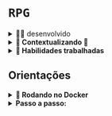 # `RPG`

<details>
  <summary>👨‍💻 desenvolvido </summary><br />

Neste projeto, você implementei os princípios da arquitetura SOLID e os princípios de POO em uma estrutura de jogos de interpretação de papéis, mais conhecidos como jogos RPG (Role Playing Game).
</details>
<details>
  <summary><strong>🐉 Contextualizando 🐲</strong></summary><br />

  No universo de Trybers and Dragons - T&D, quase todos os seres que andam por essas terras pertencem a uma **raça** definida.

  As diversas raças (como, por exemplo, Élfica, Orc ou Anã) definem as características das personagens dentro do jogo desde a sua criação, como os seus pontos de vida e a sua destreza. No entanto, existem seres bestiais denominados **monstros** que não possuem uma raça específica, mas podem lutar.

  Alguns seres também possuem uma **energia** e, ao treinarem o uso da energia, passam a possuir um **arquétipo**. De modo geral, os arquétipos definem a vocação de uma personagem, suas habilidades e visão de mundo: como encaram as situações, exploram masmorras ou enfrentam monstros. Como exemplos de arquétipos presentes em T&D, podemos citar guerreiro, mago e necromante.

  Boa parte dos seres podem ser considerados lutadores, bastando para isso possuir alguns atributos específicos. Em muitas ocasiões podem acontecer lutas entre personagens diversas, bem como entre personagens e monstros.

  Agora, cabe a você, nobre ~~dev~~, explorar essas terras e cumprir as quests que surgirão ao longo da sua incrível ~~jornada~~ leitura do README.

  **_Now, follow ~~the blind~~ the dungeon master!_**

</details>


<details>
  <summary><strong>📝 Habilidades trabalhadas</strong></summary>

- Implementação da API através de uma camada de controle
- Implementação da camada de serviço
- Tratamento de erros
- Cobertura de código por testes unitários
- Dockerização da aplicação

</details>

## Orientações

<details>
  <summary><strong>🐋 Rodando no Docker</strong></summary><br />
  ## Com Docker

  > Rode o serviço `node` com o comando `docker-compose up -d`.
  - Esse serviço irá inicializar um container chamado `trybers_and_dragons`.
  - A partir daqui você pode rodar o container `trybers_and_dragons` via CLI ou abri-lo no VS Code.

  > Use o comando `docker exec -it trybers_and_dragons bash`.
  - Ele te dará acesso ao terminal interativo do container criado pelo compose, que está rodando em segundo plano.

  > Instale as dependências [**Caso existam**] com `npm install`
  - dentro do container.

   > Testes com `npm testes`
  - dentro do container.
  
  ⚠ Atenção ⚠ Caso opte por utilizar o Docker, **TODOS** os comandos disponíveis no `package.json` (npm start, npm test, npm run dev, ...) devem ser executados **DENTRO** do container, ou seja, no terminal que aparece após a execução do comando `docker exec` citado acima. 

  ⚠ Atenção ⚠ O **git** dentro do container não vem configurado com suas credenciais. Ou faça os commits fora do container, ou configure as suas credenciais do git dentro do container.

  ⚠ Atenção ⚠ Não rode o comando npm audit fix! Ele atualiza várias dependências do projeto, e essa atualização gera conflitos com o avaliador.

- 🎛  Linter: Para poder rodar os ESLint em um projeto, basta executar o comando npm install dentro do projeto e depois npm run lint
</details>

<details>
  <summary><strong>Passo a passo:</strong></summary><br />
## Requisitos

### 1. Crie uma Classe Abstrata `Race`

- **Descrição**: A classe `Race` deve ser uma classe abstrata que define os atributos e métodos básicos para todas as raças.
- **Atributos**:
  - `name` (do tipo `string`): O nome da raça.
  - `dexterity` (do tipo `number`): A destreza da raça.
- **Métodos**:
  - `createdRacesInstances()`: Um método estático que retorna o número de instâncias criadas das classes derivadas da classe `Race`.
  - `maxLifePoints`: Um getter abstrato que deve ser implementado pelas classes derivadas para retornar o número máximo de pontos de vida da raça.

### 2. Crie Classes Derivadas de `Race`

- **Descrição**: Crie classes específicas para diferentes raças que herdam de `Race` e implementam o método `maxLifePoints`.
- **Raças**:
  - `Dwarf`: Deve ter `80` pontos de vida.
  - `Elf`: Deve ter `99` pontos de vida.
  - `Halfling`: Deve ter `60` pontos de vida.
  - `Orc`: Deve ter `74` pontos de vida.

### 3. Crie uma Classe Abstrata `Archetype`

- **Descrição**: A classe `Archetype` deve ser uma classe abstrata que define os atributos e métodos básicos para todos os arquétipos.
- **Atributos**:
  - `name` (do tipo `string`): O nome do arquétipo.
  - `special` (do tipo `number`): A potência do ataque especial.
  - `cost` (do tipo `number`): O custo energético do ataque especial.
- **Métodos**:
  - `createdArchetypeInstances()`: Um método estático que retorna o número de instâncias criadas das classes derivadas da classe `Archetype`.
  - `energyType`: Um getter abstrato que deve ser implementado pelas classes derivadas para retornar o tipo de energia utilizado (`'mana'` ou `'stamina'`).

### 4. Crie Classes Derivadas de `Archetype`

- **Descrição**: Crie classes específicas para diferentes arquétipos que herdam de `Archetype` e implementam o método `energyType`.
- **Arquétipos**:
  - `Mage`: Deve usar `mana`.
  - `Necromancer`: Deve usar `mana`.
  - `Warrior`: Deve usar `stamina`.
  - `Ranger`: Deve usar `stamina`.

### 5. Crie uma Interface `Energy`

- **Descrição**: Defina a interface `Energy` para representar o uso de energia no jogo.
- **Atributos**:
  - `type_` (do tipo `'mana'` ou `'stamina'`): O tipo de energia.
  - `amount` (do tipo `number`): A quantidade de energia.

### 6. Implemente o Gerenciamento de Instâncias

- **Descrição**: Implemente o método `createdRacesInstances()` na classe `Race` e `createdArchetypeInstances()` na classe `Archetype` para contar o número de instâncias criadas das respectivas classes derivadas.

### 7. Defina o Tipo de Energia para Arquétipos

- **Descrição**: Certifique-se de que cada arquétipo tenha um tipo de energia (`mana` ou `stamina`) e que isso seja refletido no método `energyType`.

### 8. Implemente o Método `maxLifePoints` para Raças

- **Descrição**: As classes derivadas de `Race` devem implementar o método `maxLifePoints` para fornecer o número máximo de pontos de vida específico para cada raça.

## Estrutura do Projeto

O projeto está dividido em dois diretórios principais:
- `src/Races/`: Contém a classe abstrata `Race` e suas classes derivadas representando diferentes raças.
- `src/Archetypes/`: Contém a classe abstrata `Archetype` e suas classes derivadas representando diferentes arquétipos.

</details>

